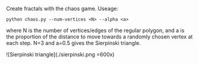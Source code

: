 Create fractals with the chaos game. Useage:

``python chaos.py --num-vertices <N> --alpha <a>``

where N is the number of vertices/edges of the regular polygon, and a is the proportion of the distance to move towards a randomly chosen vertex at each step. N=3 and a=0.5 gives the Sierpinski triangle.

![Sierpinski triangle](./sierpinski.png =600x)
